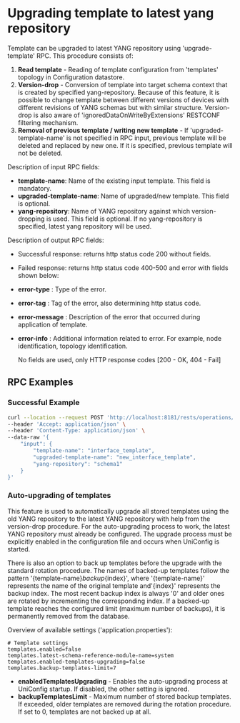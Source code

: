 # Upgrading template to latest yang repository

Template can be upgraded to latest YANG repository using 'upgrade-template' RPC.
This procedure consists of:

1. **Read template** - Reading of template configuration from
   'templates' topology in Configuration datastore.
2. **Version-drop** - Conversion of template into target schema context
   that is created by specified yang-repository. Because of this feature,
   it is possible to change template between different versions of devices
   with different revisions of YANG schemas but with similar structure.
   Version-drop is also aware of 'ignoredDataOnWriteByExtensions'
   RESTCONF filtering mechanism.
3. **Removal of previous template / writing new template** - If
   'upgraded-template-name' is not specified in RPC input,
   previous template will be deleted and replaced by new one.
   If it is specified, previous template will not be deleted.

Description of input RPC fields:

- **template-name**: Name of the existing input template. This field is mandatory.
- **upgraded-template-name**: Name of upgraded/new template. This field is optional.
- **yang-repository**: Name of YANG repository against
  which version-dropping is used. This field is optional.
  If no yang-repository is specified, latest yang repository will be used.

Description of output RPC fields:

- Successful response: returns http status code 200 without fields.

- Failed response: returns http status code 400-500 and error with
  fields shown below:
- **error-type** : Type of the error.
- **error-tag** : Tag of the error, also determining http status code.
- **error-message** : Description of the error that occurred during
  application of template.
- **error-info** : Additional information related to error. For example,
  node identification, topology identification.

  No fields are used, only HTTP response codes [200 - OK, 404 - Fail]

## RPC Examples

### Successful Example

```bash RPC Request
curl --location --request POST 'http://localhost:8181/rests/operations/template-manager:upgrade-template' \
--header 'Accept: application/json' \
--header 'Content-Type: application/json' \
--data-raw '{
    "input": {
        "template-name": "interface_template",
        "upgraded-template-name": "new_interface_template",
        "yang-repository": "schema1"
    }
}'
```

### Auto-upgrading of templates

This feature is used to automatically upgrade all stored templates using the old
YANG repository to the latest YANG repository with help from the version-drop procedure.
For the auto-upgrading process to work, the latest YANG repository must already be configured.
The upgrade process must be explicitly enabled in the configuration file and occurs
when UniConfig is started.

There is also an option to back up templates before the upgrade with the standard rotation procedure.
The names of backed-up templates follow the pattern '{template-name}_backup_{index}',
where '{template-name}' represents the name of the original template and'{index}'
represents the backup index. The most recent backup index is always '0' and older ones
are rotated by incrementing the corresponding index. If a backed-up template reaches
the configured limit (maximum number of backups), it is permanently removed from the database.

Overview of available settings ('application.properties'):

```properties UniConfig templates configuration (config/application.properties)
# Template settings
templates.enabled=false
templates.latest-schema-reference-module-name=system
templates.enabled-templates-upgrading=false
templates.backup-templates-limit=7
```

- **enabledTemplatesUpgrading** - Enables the auto-upgrading process at UniConfig startup.
  If disabled, the other setting is ignored.
- **backupTemplatesLimit** - Maximum number of stored backup templates.
  If exceeded, older templates are removed during the rotation procedure.
  If set to 0, templates are not backed up at all.
